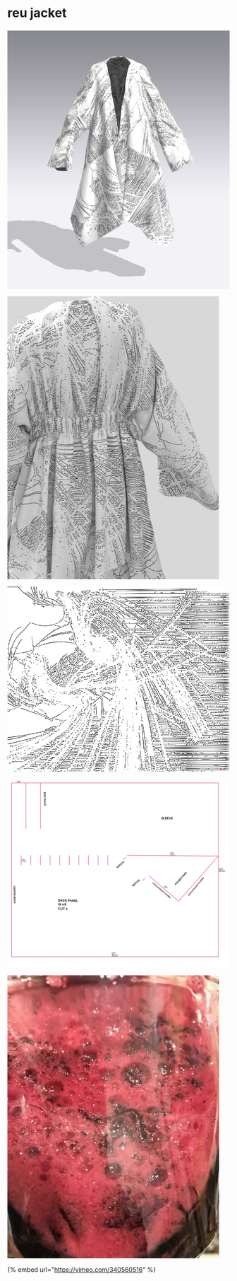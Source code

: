 # reu jacket

### 

![form finding through zero waste draping](.gitbook/assets/reujacket-front.png)

![](.gitbook/assets/untitled.png)

![digital embroidery based on DLA growth](.gitbook/assets/dla-jacket-copy.png)

![](.gitbook/assets/screen-shot-2019-04-03-at-23.55.51.png)

![fermentation of rocella montagnei for dyeing](.gitbook/assets/img_2629.jpeg)

{% embed url="https://vimeo.com/340560516" %}



